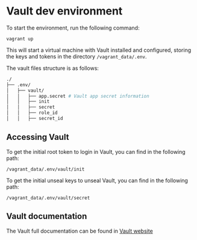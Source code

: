 # Vault dev environment

To start the environment, run the following command:

```vagrant up```

This will start a virtual machine with Vault installed and configured, storing the keys and tokens in the directory ```/vagrant_data/.env```.

The vault files structure is as follows:

~~~bash
./
├── .env/
│   ├── vault/
│   │   ├── app.secret # Vault app secret information
│   │   ├── init
│   │   ├── secret
│   │   ├── role_id
│   │   ├── secret_id

~~~

## Accessing Vault

To get the initial root token to login in Vault, you can find in the following path:

```/vagrant_data/.env/vault/init```

To get the initial unseal keys to unseal Vault, you can find in the following path:

```/vagrant_data/.env/vault/secret```

## Vault documentation

The Vault full documentation can be found in [Vault website](https://www.vaultproject.io/)